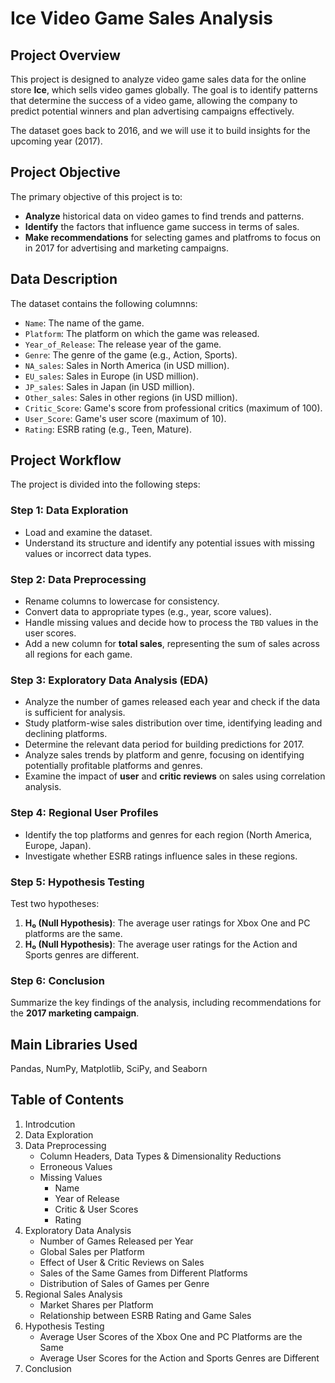 # Ice Video Game Sales Analysis

## Project Overview
This project is designed to analyze video game sales data for the online store **Ice**, which sells video games globally. The goal is to identify patterns that determine the success of a video game, allowing the company to predict potential winners and plan advertising campaigns effectively. 

The dataset goes back to 2016, and we will use it to build insights for the upcoming year (2017).

## Project Objective
The primary objective of this project is to:
- **Analyze** historical data on video games to find trends and patterns.
- **Identify** the factors that influence game success in terms of sales.
- **Make recommendations** for selecting games and platfroms to focus on in 2017 for advertising and marketing campaigns.

## Data Description
The dataset contains the following columnns:
- `Name`: The name of the game.
- `Platform`: The platform on which the game was released.
- `Year_of_Release`: The release year of the game.
- `Genre`: The genre of the game (e.g., Action, Sports).
- `NA_sales`: Sales in North America (in USD million).
- `EU_sales`: Sales in Europe (in USD million).
- `JP_sales`: Sales in Japan (in USD million).
- `Other_sales`: Sales in other regions (in USD million).
- `Critic_Score`: Game's score from professional critics (maximum of 100).
- `User_Score`: Game's user score (maximum of 10).
- `Rating`: ESRB rating (e.g., Teen, Mature).

## Project Workflow

The project is divided into the following steps:

### Step 1: Data Exploration
- Load and examine the dataset.
- Understand its structure and identify any potential issues with missing values or incorrect data types.

### Step 2: Data Preprocessing
- Rename columns to lowercase for consistency.
- Convert data to appropriate types (e.g., year, score values).
- Handle missing values and decide how to process the `TBD` values in the user scores.
- Add a new column for **total sales**, representing the sum of sales across all regions for each game.

### Step 3: Exploratory Data Analysis (EDA)
- Analyze the number of games released each year and check if the data is sufficient for analysis.
- Study platform-wise sales distribution over time, identifying leading and declining platforms.
- Determine the relevant data period for building predictions for 2017.
- Analyze sales trends by platform and genre, focusing on identifying potentially profitable platforms and genres.
- Examine the impact of **user** and **critic reviews** on sales using correlation analysis.

### Step 4: Regional User Profiles
- Identify the top platforms and genres for each region (North America, Europe, Japan).
- Investigate whether ESRB ratings influence sales in these regions.

### Step 5: Hypothesis Testing
Test two hypotheses:
1. **H₀ (Null Hypothesis)**: The average user ratings for Xbox One and PC platforms are the same.
2. **H₀ (Null Hypothesis)**: The average user ratings for the Action and Sports genres are different.

### Step 6: Conclusion
Summarize the key findings of the analysis, including recommendations for the **2017 marketing campaign**.

## Main Libraries Used
Pandas, NumPy, Matplotlib, SciPy, and Seaborn

## Table of Contents 
1. Introdcution
2. Data Exploration
3. Data Preprocessing
    - Column Headers, Data Types & Dimensionality Reductions
    - Erroneous Values
    - Missing Values
        - Name
        - Year of Release
        - Critic & User Scores
        - Rating
4. Exploratory Data Analysis
    - Number of Games Released per Year
    - Global Sales per Platform
    - Effect of User & Critic Reviews on Sales
    - Sales of the Same Games from Different Platforms
    - Distribution of Sales of Games per Genre
5. Regional Sales Analysis
    - Market Shares per Platform
    - Relationship between ESRB Rating and Game Sales
6. Hypothesis Testing
    - Average User Scores of the Xbox One and PC Platforms are the Same
    - Average User Scores for the Action and Sports Genres are Different
7. Conclusion